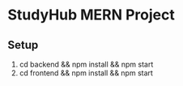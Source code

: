 # StudyHub MERN Project

## Setup
1. cd backend && npm install && npm start
2. cd frontend && npm install && npm start
